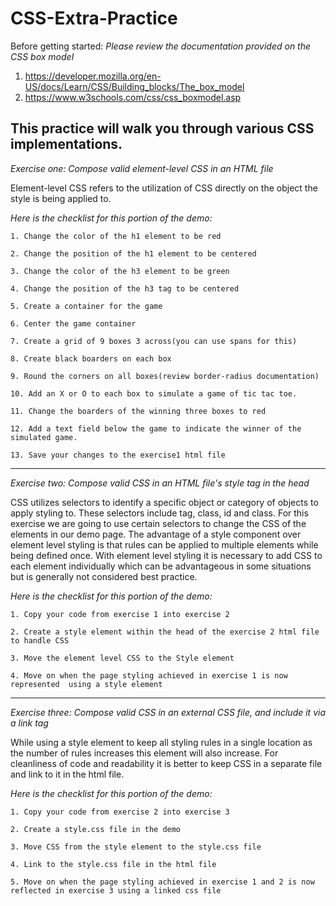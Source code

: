 # CSS-Extra-Practice

Before getting started:
_Please review the documentation provided on the CSS box model_

1. https://developer.mozilla.org/en-US/docs/Learn/CSS/Building_blocks/The_box_model
2. https://www.w3schools.com/css/css_boxmodel.asp

## This practice will walk you through various CSS implementations.

_Exercise one: Compose valid element-level CSS in an HTML file_

Element-level CSS refers to the utilization of CSS directly on the object the style is being applied to.

_Here is the checklist for this portion of the demo:_

    1. Change the color of the h1 element to be red

    2. Change the position of the h1 element to be centered

    3. Change the color of the h3 element to be green

    4. Change the position of the h3 tag to be centered

    5. Create a container for the game

    6. Center the game container

    7. Create a grid of 9 boxes 3 across(you can use spans for this)

    8. Create black boarders on each box

    9. Round the corners on all boxes(review border-radius documentation)

    10. Add an X or O to each box to simulate a game of tic tac toe.

    11.	Change the boarders of the winning three boxes to red

    12.	Add a text field below the game to indicate the winner of the simulated game.

    13.	Save your changes to the exercise1 html file

---

_Exercise two: Compose valid CSS in an HTML file's style tag in the head_

CSS utilizes selectors to identify a specific object or category of objects to apply styling to. These selectors include tag, class, id and class. For this exercise we are going to use certain selectors to change the CSS of the elements in our demo page.
The advantage of a style component over element level styling is that rules can be applied to multiple elements while being defined once. With element level styling it is necessary to add CSS to each element individually which can be advantageous in some situations but is generally not considered best practice.

_Here is the checklist for this portion of the demo:_

    1. Copy your code from exercise 1 into exercise 2

    2. Create a style element within the head of the exercise 2 html file to handle CSS

    3. Move the element level CSS to the Style element

    4. Move on when the page styling achieved in exercise 1 is now represented  using a style element

---

_Exercise three: Compose valid CSS in an external CSS file, and include it via a link tag_

While using a style element to keep all styling rules in a single location as the number of rules increases this element will also increase. For cleanliness of code and readability it is better to keep CSS in a separate file and link to it in the html file.

_Here is the checklist for this portion of the demo:_

    1. Copy your code from exercise 2 into exercise 3

    2. Create a style.css file in the demo

    3. Move CSS from the style element to the style.css file

    4. Link to the style.css file in the html file

    5. Move on when the page styling achieved in exercise 1 and 2 is now reflected in exercise 3 using a linked css file
